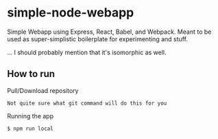 # simple-node-webapp
Simple Webapp using Express, React, Babel, and Webpack. Meant to be used as super-simplistic boilerplate for experimenting and stuff.

... I should probably mention that it's isomorphic as well.

## How to run
Pull/Download repository

```Not quite sure what git command will do this for you```

Running the app

```$ npm run local```
